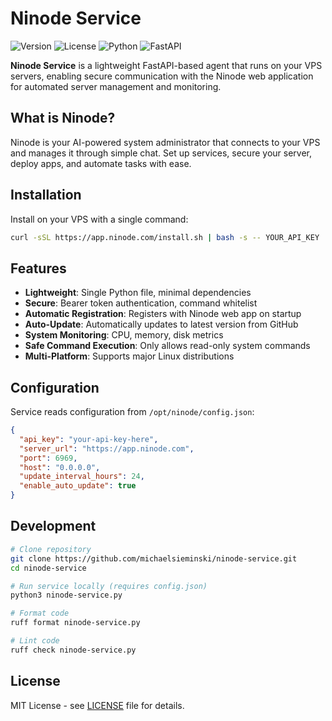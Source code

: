 # Ninode Service

![Version](https://img.shields.io/badge/version-0.1.1-blue) ![License](https://img.shields.io/badge/license-MIT-blue.svg) ![Python](https://img.shields.io/badge/python-3.8+-blue.svg) ![FastAPI](https://img.shields.io/badge/FastAPI-latest-green.svg)

**Ninode Service** is a lightweight FastAPI-based agent that runs on your VPS servers, enabling secure communication with the Ninode web application for automated server management and monitoring.

## What is Ninode?

Ninode is your AI-powered system administrator that connects to your VPS and manages it through simple chat. Set up services, secure your server, deploy apps, and automate tasks with ease.

## Installation

Install on your VPS with a single command:

```bash
curl -sSL https://app.ninode.com/install.sh | bash -s -- YOUR_API_KEY
```

## Features

- **Lightweight**: Single Python file, minimal dependencies
- **Secure**: Bearer token authentication, command whitelist
- **Automatic Registration**: Registers with Ninode web app on startup
- **Auto-Update**: Automatically updates to latest version from GitHub
- **System Monitoring**: CPU, memory, disk metrics
- **Safe Command Execution**: Only allows read-only system commands
- **Multi-Platform**: Supports major Linux distributions

## Configuration

Service reads configuration from `/opt/ninode/config.json`:

```json
{
  "api_key": "your-api-key-here",
  "server_url": "https://app.ninode.com",
  "port": 6969,
  "host": "0.0.0.0",
  "update_interval_hours": 24,
  "enable_auto_update": true
}
```

## Development

```bash
# Clone repository
git clone https://github.com/michaelsieminski/ninode-service.git
cd ninode-service

# Run service locally (requires config.json)
python3 ninode-service.py

# Format code
ruff format ninode-service.py

# Lint code
ruff check ninode-service.py
```

## License

MIT License - see [LICENSE](LICENSE) file for details.
